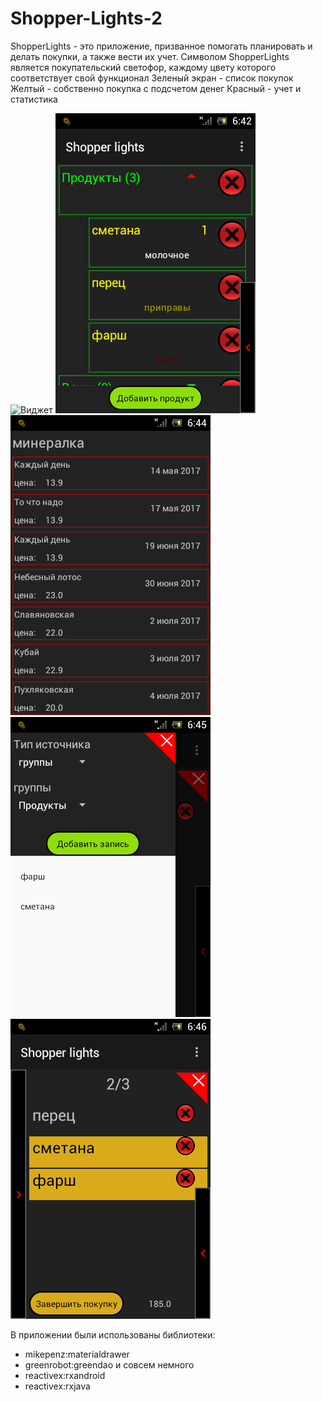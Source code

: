 # Shopper-Lights-2
ShopperLights - это приложение, призванное помогать планировать и делать покупки, а также вести их учет.
Символом ShopperLights является покупательский светофор, каждому цвету которого соответствует свой функционал
Зеленый экран - список покупок
Желтый - собственно покупка с подсчетом денег
Красный - учет и статистика

![Виджет](.img/snap20170712_064221.png "Виджет")
![Список покупок](./img/snap20170712_064236.png "Список покупок")
![Динамика цен](./img/snap20170712_064458.png "Динамика цен")
![Drawer с продуктами](./img/snap20170712_064538.png "Drawer с продуктами")
![Желтый экран](./img/snap20170712_064619.png "Желтый экран")

В приложении были использованы библиотеки:
+ mikepenz:materialdrawer
+ greenrobot:greendao
и совсем немного
+ reactivex:rxandroid
+ reactivex:rxjava

